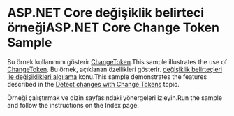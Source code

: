 # <a name="aspnet-core-change-token-sample"></a><span data-ttu-id="3003e-101">ASP.NET Core değişiklik belirteci örneği</span><span class="sxs-lookup"><span data-stu-id="3003e-101">ASP.NET Core Change Token Sample</span></span>

<span data-ttu-id="3003e-102">Bu örnek kullanımını gösterir [ChangeToken](https://docs.microsoft.com/dotnet/api/microsoft.extensions.primitives.changetoken).</span><span class="sxs-lookup"><span data-stu-id="3003e-102">This sample illustrates the use of [ChangeToken](https://docs.microsoft.com/dotnet/api/microsoft.extensions.primitives.changetoken).</span></span> <span data-ttu-id="3003e-103">Bu örnek, açıklanan özellikleri gösterir. [değişiklik belirteçleri ile değişiklikleri algılama](https://docs.microsoft.com/aspnet/core/fundamentals/change-tokens) konu.</span><span class="sxs-lookup"><span data-stu-id="3003e-103">This sample demonstrates the features described in the [Detect changes with Change Tokens](https://docs.microsoft.com/aspnet/core/fundamentals/change-tokens) topic.</span></span>

<span data-ttu-id="3003e-104">Örneği çalıştırmak ve dizin sayfasındaki yönergeleri izleyin.</span><span class="sxs-lookup"><span data-stu-id="3003e-104">Run the sample and follow the instructions on the Index page.</span></span>
